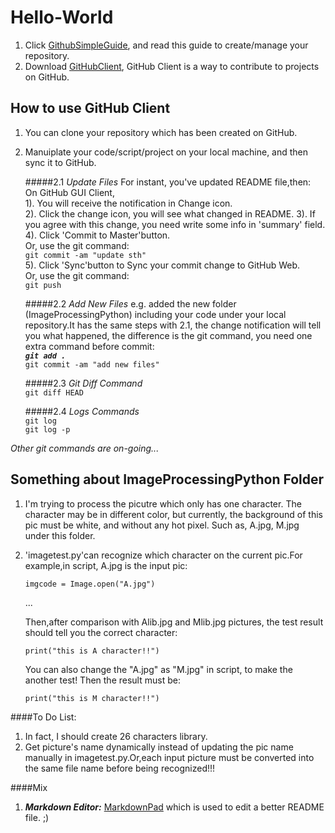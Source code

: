 # Hello-World
1. Click [GithubSimpleGuide](https://guides.github.com/activities/hello-world), and read this guide to create/manage your repository.
2. Download [GitHubClient](https://desktop.github.com), GitHub Client is a way to contribute to projects on GitHub.

## How to use GitHub Client
1. You can clone your repository which has been created on GitHub.
2. Manuiplate your code/script/project on your local machine, and then sync it to GitHub.

	#####2.1 *Update Files*
    For instant, you've updated README file,then:   
    On GitHub GUI Client,   
    1). You will receive the notification in Change icon.  
    2). Click the change icon, you will see what changed in README.
    3). If you agree with this change, you need write some info in 'summary' field.  
    4). Click 'Commit to Master'button.  
		Or, use the git command:   
        `git commit -am "update sth"`  
    5). Click 'Sync'button to Sync your commit change to GitHub Web.  
    Or, use the git command:  
    `git push` 

    #####2.2 *Add New Files*
       e.g. added the new folder (ImageProcessingPython) including your code under your local repository.It has the same steps with 2.1, the change notification will tell you what happened, the difference is the git command, you need one extra command before commit:  
       ***`git add .`***  
       `git commit -am "add new files"`

    #####2.3 *Git Diff Command*  
       `git diff HEAD`
 
    #####2.4 *Logs Commands*  
    `git log`  
     `git log -p`
   
 
*Other git commands are on-going...*

## Something about ImageProcessingPython Folder

1. I'm trying to process the picutre which only has one character. The character may be in different color, but currently, the background of this pic must be white, and without any hot pixel. Such as, A.jpg, M.jpg under this folder.

2. 'imagetest.py'can recognize which character on the current pic.For example,in script, A.jpg is the input pic:  

	`imgcode = Image.open("A.jpg")` 

	...

	Then,after comparison with Alib.jpg and Mlib.jpg pictures, the test result should tell you the correct character:

	`print("this is A character!!")`

    You can also change the "A.jpg" as "M.jpg" in script, to make the another test! Then the result must be:

    `print("this is M character!!")`


####To Do List:
1. In fact, I should create 26 characters library.
2. Get picture's name dynamically instead of updating the pic name manually in imagetest.py.Or,each input picture must be converted into the same file name before being recognized!!!

####Mix
1. ***Markdown Editor:*** [MarkdownPad](http://www.markdownpad.com/) which is used to edit a better README file. ;)
 




       
       